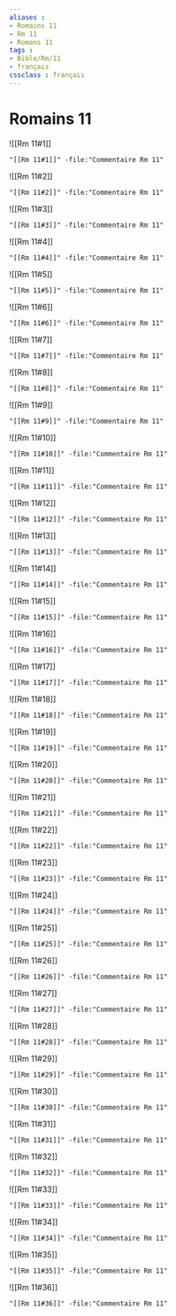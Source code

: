 ```yaml
---
aliases : 
- Romains 11
- Rm 11
- Romans 11
tags : 
- Bible/Rm/11
- français
cssclass : français
---
```


# Romains 11

![[Rm 11#1]]

```query
"[[Rm 11#1]]" -file:"Commentaire Rm 11"
```

![[Rm 11#2]]

```query
"[[Rm 11#2]]" -file:"Commentaire Rm 11"
```

![[Rm 11#3]]

```query
"[[Rm 11#3]]" -file:"Commentaire Rm 11"
```

![[Rm 11#4]]

```query
"[[Rm 11#4]]" -file:"Commentaire Rm 11"
```

![[Rm 11#5]]

```query
"[[Rm 11#5]]" -file:"Commentaire Rm 11"
```

![[Rm 11#6]]

```query
"[[Rm 11#6]]" -file:"Commentaire Rm 11"
```

![[Rm 11#7]]

```query
"[[Rm 11#7]]" -file:"Commentaire Rm 11"
```

![[Rm 11#8]]

```query
"[[Rm 11#8]]" -file:"Commentaire Rm 11"
```

![[Rm 11#9]]

```query
"[[Rm 11#9]]" -file:"Commentaire Rm 11"
```

![[Rm 11#10]]

```query
"[[Rm 11#10]]" -file:"Commentaire Rm 11"
```

![[Rm 11#11]]

```query
"[[Rm 11#11]]" -file:"Commentaire Rm 11"
```

![[Rm 11#12]]

```query
"[[Rm 11#12]]" -file:"Commentaire Rm 11"
```

![[Rm 11#13]]

```query
"[[Rm 11#13]]" -file:"Commentaire Rm 11"
```

![[Rm 11#14]]

```query
"[[Rm 11#14]]" -file:"Commentaire Rm 11"
```

![[Rm 11#15]]

```query
"[[Rm 11#15]]" -file:"Commentaire Rm 11"
```

![[Rm 11#16]]

```query
"[[Rm 11#16]]" -file:"Commentaire Rm 11"
```

![[Rm 11#17]]

```query
"[[Rm 11#17]]" -file:"Commentaire Rm 11"
```

![[Rm 11#18]]

```query
"[[Rm 11#18]]" -file:"Commentaire Rm 11"
```

![[Rm 11#19]]

```query
"[[Rm 11#19]]" -file:"Commentaire Rm 11"
```

![[Rm 11#20]]

```query
"[[Rm 11#20]]" -file:"Commentaire Rm 11"
```

![[Rm 11#21]]

```query
"[[Rm 11#21]]" -file:"Commentaire Rm 11"
```

![[Rm 11#22]]

```query
"[[Rm 11#22]]" -file:"Commentaire Rm 11"
```

![[Rm 11#23]]

```query
"[[Rm 11#23]]" -file:"Commentaire Rm 11"
```

![[Rm 11#24]]

```query
"[[Rm 11#24]]" -file:"Commentaire Rm 11"
```

![[Rm 11#25]]

```query
"[[Rm 11#25]]" -file:"Commentaire Rm 11"
```

![[Rm 11#26]]

```query
"[[Rm 11#26]]" -file:"Commentaire Rm 11"
```

![[Rm 11#27]]

```query
"[[Rm 11#27]]" -file:"Commentaire Rm 11"
```

![[Rm 11#28]]

```query
"[[Rm 11#28]]" -file:"Commentaire Rm 11"
```

![[Rm 11#29]]

```query
"[[Rm 11#29]]" -file:"Commentaire Rm 11"
```

![[Rm 11#30]]

```query
"[[Rm 11#30]]" -file:"Commentaire Rm 11"
```

![[Rm 11#31]]

```query
"[[Rm 11#31]]" -file:"Commentaire Rm 11"
```

![[Rm 11#32]]

```query
"[[Rm 11#32]]" -file:"Commentaire Rm 11"
```

![[Rm 11#33]]

```query
"[[Rm 11#33]]" -file:"Commentaire Rm 11"
```

![[Rm 11#34]]

```query
"[[Rm 11#34]]" -file:"Commentaire Rm 11"
```

![[Rm 11#35]]

```query
"[[Rm 11#35]]" -file:"Commentaire Rm 11"
```

![[Rm 11#36]]

```query
"[[Rm 11#36]]" -file:"Commentaire Rm 11"
```

